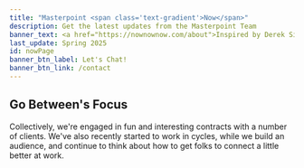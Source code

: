 ```yaml
---
title: "Masterpoint <span class='text-gradient'>Now</span>"
description: Get the latest updates from the Masterpoint Team
banner_text: <a href="https://nownownow.com/about">Inspired by Derek Sivers</a>, this /now page gives interested folks a quick snapshot of what Dan, Harrison, and Truman are up to right now. Updated quarterly. 
last_update: Spring 2025
id: nowPage
banner_btn_label: Let's Chat!
banner_btn_link: /contact
---
```


## Go Between's Focus

Collectively, we're engaged in fun and interesting contracts with a number of clients. We've also recently started to work in cycles, while we build an audience, and continue to think about how to get folks to connect a little better at work.